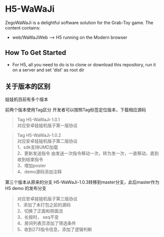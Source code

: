 # H5-WaWaJi

ZegoWaWaJi is a delightful software solution for the Grab-Toy game. The content contains:

* web/WaWaJiWeb ——> H5 running on the Modern browser

## How To Get Started

* For H5, all you need to do is to clone or download this repository, run it on a server and set 'dist' as root dir

## 关于版本的区别

娃娃机目前有多个版本


前两个版本使用Tag区分
开发者可以按照Tag标签定位版本，下载相应源码

> Tag H5-WaWaJi-1.0.1 <br>
对应安卓娃娃机版子第一版协议

> Tag H5-WaWaJi-1.0.2 <br>
对应安卓娃娃机版子第二版协议 <br>
1、sdk支持UMD加载 <br>
2、更新发送指令   由发送一次指令移动一次，转为发一次，一直移动，直到收到结束指令 <br>
3、增加poster <br>
4、demo源码添加注释 <br>

第三个版本从原来的分支 H5-WaWaJi-1.0.3转移到master分支，此后master作为H5 demo 的发布分支

>对应安卓娃娃机版子第三版协议 <br>
1、添加了未打包之前的源码 <br>
2、切换了正面和侧面流 <br>
3、长按时， seq不变 <br>
4、房间列表页添加了筛选条件 <br>
5、收到273指令信息，添加了逻辑判断